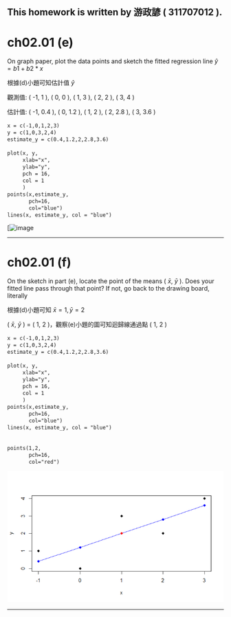 ## This homework is written by 游政諺 ( 311707012 ).
# ch02.01 (e)
On graph paper, plot the data points and sketch the fitted regression line
$\hat{y} = b1+b2*x$

根據(d)小題可知估計值 $\hat{y}$

觀測值: ( -1, 1 ), ( 0, 0 ), ( 1, 3 ), ( 2, 2 ), ( 3, 4 )

估計值: ( -1, 0.4 ), ( 0, 1.2 ), ( 1, 2 ), ( 2, 2.8 ), ( 3, 3.6 )
```
x = c(-1,0,1,2,3)
y = c(1,0,3,2,4)
estimate_y = c(0.4,1.2,2,2.8,3.6)

plot(x, y,
     xlab="x", 
     ylab="y",
     pch = 16, 
     col = 1
     )
points(x,estimate_y, 
       pch=16,                
       col="blue")  
lines(x, estimate_y, col = "blue")
```
[![image](https://github.com/adni7413/hw0201_e/blob/main/b5d6cf20-bd02-4adf-8048-4596b9181ef4.png)

---
# ch02.01 (f)
On the sketch in part (e), locate the point of the means ( $\bar{x}$, $\bar{y}$ ). Does your fitted line
pass through that point? If not, go back to the drawing board, literally

根據(d)小題可知 $\bar{x} = 1,  \bar{y} = 2$

( $\bar{x}$, $\bar{y}$ ) = ( 1, 2 )，觀察(e)小題的圖可知迴歸線通過點 ( 1, 2 )
```
x = c(-1,0,1,2,3)
y = c(1,0,3,2,4)
estimate_y = c(0.4,1.2,2,2.8,3.6)

plot(x, y,
     xlab="x", 
     ylab="y",
     pch = 16, 
     col = 1
     )
points(x,estimate_y, 
       pch=16,                
       col="blue")  
lines(x, estimate_y, col = "blue")


points(1,2, 
       pch=16,                
       col="red")  

```
![image](https://github.com/adni7413/hw0201ed/blob/main/Rplot01.png)


---

